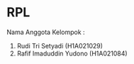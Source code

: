 # RPL
Nama Anggota Kelompok :
1. Rudi Tri Setyadi (H1A021029)
2. Rafif Imaduddin Yudono (H1A021084)
